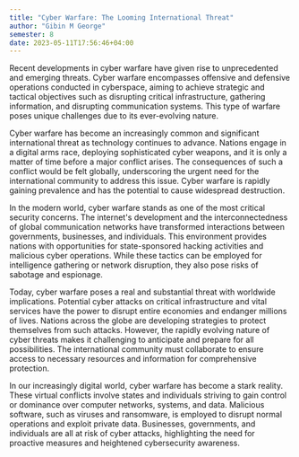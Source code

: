 ```yaml
---
title: "Cyber Warfare: The Looming International Threat"
author: "Gibin M George"
semester: 8
date: 2023-05-11T17:56:46+04:00
---
```


Recent developments in cyber warfare have given rise to unprecedented and emerging threats. Cyber warfare encompasses offensive and defensive operations conducted in cyberspace, aiming to achieve strategic and tactical objectives such as disrupting critical infrastructure, gathering information, and disrupting communication systems. This type of warfare poses unique challenges due to its ever-evolving nature.

Cyber warfare has become an increasingly common and significant international threat as technology continues to advance. Nations engage in a digital arms race, deploying sophisticated cyber weapons, and it is only a matter of time before a major conflict arises. The consequences of such a conflict would be felt globally, underscoring the urgent need for the international community to address this issue. Cyber warfare is rapidly gaining prevalence and has the potential to cause widespread destruction.

In the modern world, cyber warfare stands as one of the most critical security concerns. The internet's development and the interconnectedness of global communication networks have transformed interactions between governments, businesses, and individuals. This environment provides nations with opportunities for state-sponsored hacking activities and malicious cyber operations. While these tactics can be employed for intelligence gathering or network disruption, they also pose risks of sabotage and espionage.

Today, cyber warfare poses a real and substantial threat with worldwide implications. Potential cyber attacks on critical infrastructure and vital services have the power to disrupt entire economies and endanger millions of lives. Nations across the globe are developing strategies to protect themselves from such attacks. However, the rapidly evolving nature of cyber threats makes it challenging to anticipate and prepare for all possibilities. The international community must collaborate to ensure access to necessary resources and information for comprehensive protection.

In our increasingly digital world, cyber warfare has become a stark reality. These virtual conflicts involve states and individuals striving to gain control or dominance over computer networks, systems, and data. Malicious software, such as viruses and ransomware, is employed to disrupt normal operations and exploit private data. Businesses, governments, and individuals are all at risk of cyber attacks, highlighting the need for proactive measures and heightened cybersecurity awareness.
